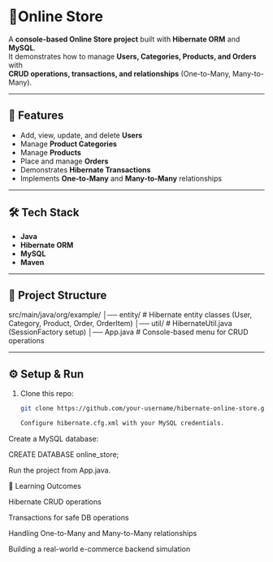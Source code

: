 # 🛒Online Store

A **console-based Online Store project** built with **Hibernate ORM** and **MySQL**.  
It demonstrates how to manage **Users, Categories, Products, and Orders** with  
**CRUD operations, transactions, and relationships** (One-to-Many, Many-to-Many).  

---

## 🚀 Features
- Add, view, update, and delete **Users**
- Manage **Product Categories**
- Manage **Products**
- Place and manage **Orders**
- Demonstrates **Hibernate Transactions**
- Implements **One-to-Many** and **Many-to-Many** relationships

---

## 🛠️ Tech Stack
- **Java**
- **Hibernate ORM**
- **MySQL**
- **Maven**

---

## 📂 Project Structure

src/main/java/org/example/
│── entity/ # Hibernate entity classes (User, Category, Product, Order, OrderItem)
│── util/ # HibernateUtil.java (SessionFactory setup)
│── App.java # Console-based menu for CRUD operations


---

## ⚙️ Setup & Run
1. Clone this repo:
   ```bash
   git clone https://github.com/your-username/hibernate-online-store.git

   Configure hibernate.cfg.xml with your MySQL credentials.

Create a MySQL database:

CREATE DATABASE online_store;


Run the project from App.java.


🎯 Learning Outcomes

Hibernate CRUD operations

Transactions for safe DB operations

Handling One-to-Many and Many-to-Many relationships

Building a real-world e-commerce backend simulation


